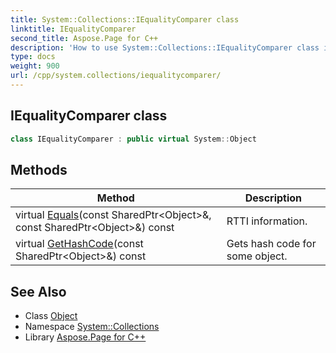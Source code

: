 ```yaml
---
title: System::Collections::IEqualityComparer class
linktitle: IEqualityComparer
second_title: Aspose.Page for C++
description: 'How to use System::Collections::IEqualityComparer class in C++.'
type: docs
weight: 900
url: /cpp/system.collections/iequalitycomparer/
---
```

## IEqualityComparer class




```cpp
class IEqualityComparer : public virtual System::Object
```

## Methods

| Method | Description |
| --- | --- |
| virtual [Equals](./equals/)(const SharedPtr\<Object\>\&, const SharedPtr\<Object\>\&) const | RTTI information. |
| virtual [GetHashCode](./gethashcode/)(const SharedPtr\<Object\>\&) const | Gets hash code for some object. |
## See Also

* Class [Object](../../system/object/)
* Namespace [System::Collections](../)
* Library [Aspose.Page for C++](../../)
